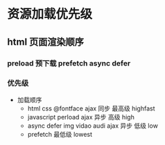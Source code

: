 # 资源加载优先级

## html 页面渲染顺序

### preload 预下载 prefetch async defer

### 优先级

- 加载顺序
  - html css @fontface ajax 同步 最高级 highfast
  - javascript perload ajax 异步 高级 high
  - async defer img vidao audi ajax 异步 低级 low
  - prefetch 最低级 lowest
